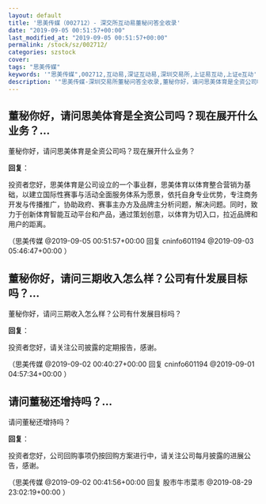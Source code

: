 ```yaml
---
layout: default
title: '思美传媒（002712）- 深交所互动易董秘问答全收录'
date: "2019-09-05 00:51:57+00:00"
last_modified_at: "2019-09-05 00:51:57+00:00"
permalink: /stock/sz/002712/
categories: szstock
cover: 
tags: "思美传媒"
keywords: '"思美传媒",002712,互动易,深证互动易,深圳交易所,上证易互动,上证e互动'
description: '"思美传媒-深圳交易所董秘问答全收录,董秘你好，请问思美体育是全资公司吗？现在展开什么业务？"'
---
```


## 董秘你好，请问思美体育是全资公司吗？现在展开什么业务？...

董秘你好，请问思美体育是全资公司吗？现在展开什么业务？

**回复**：

投资者您好，思美体育是公司设立的一个事业群，思美体育以体育整合营销为基础，以建立国际性赛事与活动全面服务体系为愿景，依托自身专业优势，专注商务开发与传播推广，协助政府、赛事主办方及品牌主分析问题，解决问题。同时，致力于创新体育智能互动平台和产品，通过策划创意，以体育为切入口，拉近品牌和用户的距离。 

（思美传媒  @2019-09-05 00:51:57+00:00 回复 cninfo601194  @2019-09-03 05:46:47+00:00 ）

## 董秘你好，请问三期收入怎么样？公司有什发展目标吗？...

董秘你好，请问三期收入怎么样？公司有什发展目标吗？

**回复**：

投资者您好，请关注公司披露的定期报告，感谢。 

（思美传媒  @2019-09-02 00:40:27+00:00 回复 cninfo601194  @2019-09-01 04:57:34+00:00 ）

## 请问董秘还增持吗？...

请问董秘还增持吗？

**回复**：

投资者您好，公司回购事项仍按回购方案进行中，请关注公司每月披露的进展公告，感谢。 

（思美传媒  @2019-09-02 00:41:56+00:00 回复 股市牛市菜市  @2019-08-29 23:02:19+00:00 ）

